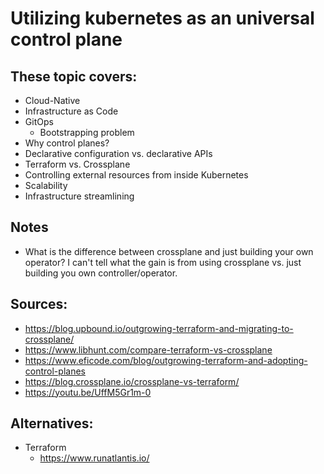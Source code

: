 # Utilizing kubernetes as an universal control plane

## These topic covers:
- Cloud-Native
- Infrastructure as Code
- GitOps
    - Bootstrapping problem
- Why control planes?
- Declarative configuration vs. declarative APIs
- Terraform vs. Crossplane
- Controlling external resources from inside Kubernetes
- Scalability
- Infrastructure streamlining 

## Notes
- What is the difference between crossplane and just building your own operator? I can't tell what the gain is from using crossplane vs. just building you own controller/operator.

## Sources:
- https://blog.upbound.io/outgrowing-terraform-and-migrating-to-crossplane/
- https://www.libhunt.com/compare-terraform-vs-crossplane
- https://www.eficode.com/blog/outgrowing-terraform-and-adopting-control-planes
- https://blog.crossplane.io/crossplane-vs-terraform/
- https://youtu.be/UffM5Gr1m-0

## Alternatives:
- Terraform
    - https://www.runatlantis.io/